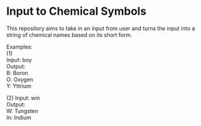 # Input to Chemical Symbols

This repository aims to take in an input from user and turns the input into a string of chemical names based on its short form.

Examples: <br>
(1) <br>
Input: boy <br>
Output: <br>
B: Boron <br>
O: Oxygen <br>
Y: Yttrium <br>

(2) 
Input: win <br>
Output: <br>
W: Tungsten <br>
In: Indium <br>